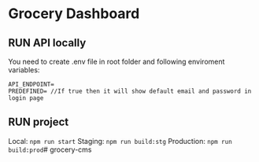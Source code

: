 # Grocery Dashboard

## RUN API locally
You need to create .env file in root folder and following enviroment variables:

```
API_ENDPOINT=
PREDEFINED= //If true then it will show default email and password in login page
```


## RUN project
Local: ```npm run start```
Staging: ```npm run build:stg```
Production: ```npm run build:prod```# grocery-cms
